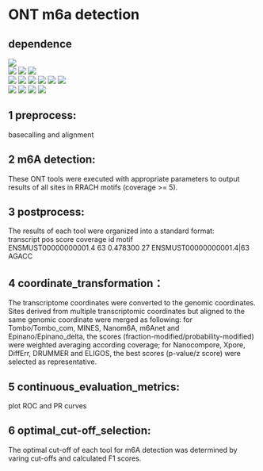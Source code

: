 # ONT m6a detection
## dependence
![](https://img.shields.io/badge/software-version-blue)  
![](https://img.shields.io/badge/Guppy-v5.0.7-green)
![](https://img.shields.io/badge/Minimap2-v2.17-green)
![](https://img.shields.io/badge/samtools-v1.6-green)  
![](https://img.shields.io/badge/Tombo-v1.5.1-orange)
![](https://img.shields.io/badge/MINES-v0.0-orange)
![](https://img.shields.io/badge/Nanom6A-v2.0-orange)
![](https://img.shields.io/badge/m6Anet-v1.0-orange)
![](https://img.shields.io/badge/Nanocompore-v1.0.0-orange)
![](https://img.shields.io/badge/Xpore-v2.0-orange)  
![](https://img.shields.io/badge/DiffErr-v0.2-green)
![](https://img.shields.io/badge/DRUMMER-v0.0-green)
![](https://img.shields.io/badge/ELIGOS-v2.0.1-green)
![](https://img.shields.io/badge/Epinano-v1.2.0-green)  

## 1 preprocess:
basecalling and alignment

## 2 m6A detection:
These ONT tools were executed with appropriate parameters to output results of all sites in RRACH motifs (coverage >= 5).

## 3 postprocess:
The results of each tool were organized into a standard format:  
transcript pos score coverage id motif  
ENSMUST00000000001.4	63	0.478300	27	ENSMUST00000000001.4|63	AGACC

## 4 coordinate_transformation：
The transcriptome coordinates were converted to the genomic coordinates. Sites derived from multiple transcriptomic coordinates but aligned to the same genomic coordinate were merged as following: for Tombo/Tombo_com, MINES, Nanom6A, m6Anet and Epinano/Epinano_delta, the scores (fraction-modified/probability-modified) were weighted averaging according coverage; for Nanocompore, Xpore, DiffErr, DRUMMER and ELIGOS, the best scores (p-value/z score) were selected as representative.

## 5 continuous_evaluation_metrics:
plot ROC and PR curves

## 6 optimal_cut-off_selection:
The optimal cut-off of each tool for m6A detection was determined by varing cut-offs and calculated F1 scores.
